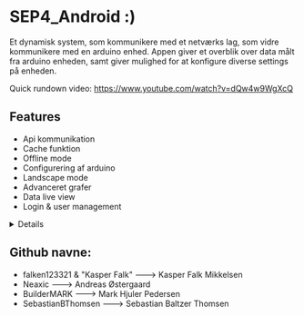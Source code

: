 # SEP4_Android :)

Et dynamisk system, som kommunikere med et netværks lag, som vidre kommunikere med en arduino enhed.
Appen giver et overblik over data målt fra arduino enheden, samt giver mulighed for at konfigure diverse settings på enheden. 

Quick rundown video:
https://www.youtube.com/watch?v=dQw4w9WgXcQ

## Features
- Api kommunikation
- Cache funktion
- Offline mode
- Configurering af arduino
- Landscape mode
- Advanceret grafer
- Data live view
- Login & user management
 

<details>
  idk
</details>



## Github navne:
  - falken123321 & "Kasper Falk" ---> Kasper Falk Mikkelsen
  - Neaxic                       ---> Andreas Østergaard
  - BuilderMARK                  ---> Mark Hjuler Pedersen
  - SebastianBThomsen            ---> Sebastian Baltzer Thomsen

